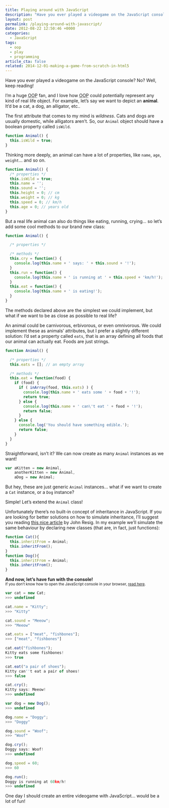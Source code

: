 ```yaml
---
title: Playing around with JavaScript
description: "Have you ever played a videogame on the JavaScript console? No? Well, if you like JavaScript, you definitely should read this."
layout: post
permalink: /playing-around-with-javascript/
date: 2012-08-22 12:50:46 +0000
categories:
  - JavaScript
tags:
  - oop
  - play
  - programming
article_cta: false
related: 2014-12-01-making-a-game-from-scratch-in-html5
---
```


<p>
  Have you ever played a videogame on the JavaScript console? No? Well, keep reading!
</p>

<p>
  I&#8217;m a huge <abbr title="Object Oriented Programming">OOP</abbr> fan, and I love how <abbr title="Object Oriented Programming">OOP</abbr> could potentially represent any kind of real life object. For example, let&#8217;s say we want to depict an <strong>animal</strong>. It&#8217;d be a cat, a dog, an alligator, etc..
</p>

<p>
  The first attribute that comes to my mind is <em>wildness</em>. Cats and dogs are usually domestic, while alligators aren&#8217;t. So, our <code>Animal</code> object should have a boolean property called <code>isWild</code>.
</p>

``` javascript
function Animal() {
  this.isWild = true;
}
```

<p>
  Thinking more deeply, an animal can have a lot of properties, like <code>name</code>, <code>age</code>, <code>weight</code>&#8230; and so on.
</p>

``` javascript
function Animal() {
  /* properties */
  this.isWild = true;
  this.name = '';
  this.sound = '';
  this.height = 0; // cm
  this.weight = 0; // kg
  this.speed = 0; // km/h
  this.age = 0; // years old
}
```

<p>
  But a real life animal can also do things like eating, running, crying&#8230; so let&#8217;s add some cool methods to our brand new class:
</p>

``` javascript
function Animal() {

  /* properties */

  /* methods */
  this.cry = function() {
    console.log(this.name + ' says: ' + this.sound + '!');
  }
  this.run = function() {
    console.log(this.name + ' is running at ' + this.speed + 'km/h!');
  }
  this.eat = function() {
    console.log(this.name + ' is eating!');
  }
}
```

<p>
  The methods declared above are the simplest we could implement, but what if we want to be as close as possible to real life?
</p>

<p>
  An animal could be carnivorous, erbivorous, or even omnivorous. We could implement these as animals&#8217; attributes, but I prefer a slightly different solution: I&#8217;d set a property called <code>eats</code>, that is an array defining all foods that our animal can actually eat. Foods are just strings.
</p>

``` javascript
function Animal() {

  /* properties */
  this.eats = []; // an empty array

  /* methods */
  this.eat = function(food) {
    if (food) {
      if ( inArray(food, this.eats) ) {
        console.log(this.name + ' eats some ' + food + '!');
        return true;
      } else {
        console.log(this.name + ' can\'t eat ' + food + '!');
        return false;
      }
    } else {
      console.log('You should have something edible.');
      return false;
    }
  }
}
```

<p>
  Straightforward, isn&#8217;t it? We can now create as many <code>Animal</code> instances as we want!
</p>

``` javascript
var aKitten = new Animal,
    anotherKitten = new Animal,
    aDog = new Animal;
```

<p>
  But hey, these are just generic <code>Animal</code> instances&#8230; what if we want to create a <code>Cat</code> instance, or a <code>Dog</code> instance?
</p>

<p>
  Simple! Let&#8217;s extend the <code>Animal</code> class!
</p>

<p>
  Unfortunately there&#8217;s no built-in concept of inheritance in JavaScript. If you are looking for better solutions on how to simulate inheritance, I&#8217;ll suggest you reading <a title="Simple JavaScript inheritance" href="http://ejohn.org/blog/simple-javascript-inheritance/">this nice article</a> by John Resig. In my example we&#8217;ll simulate the same behaviour by declaring new classes (that are, in fact, just functions):
</p>

``` javascript
function Cat(){
  this.inheritFrom = Animal;
  this.inheritFrom();
}
function Dog(){
  this.inheritFrom = Animal;
  this.inheritFrom();
}
```

<p>
  <strong>And now, let&#8217;s have fun with the console!</strong><br /> <small>If you don&#8217;t know how to open the JavaScript console in your browser, <a title="How to open the JavaScript console" href="https://webmasters.stackexchange.com/questions/8525/how-to-open-the-javascript-console-in-different-browsers">read here</a>.</small>
</p>

``` javascript
var cat = new Cat;
>>> undefined

cat.name = "Kitty";
>>> "Kitty"

cat.sound = "Meeow";
>>> "Meeow"

cat.eats = ["meat", "fishbones"];
>>> ["meat", "fishbones"]

cat.eat("fishbones");
Kitty eats some fishbones!
>>> true

cat.eat("a pair of shoes");
Kitty can''t eat a pair of shoes!
>>> false

cat.cry();
Kitty says: Meeow!
>>> undefined
```

``` javascript
var dog = new Dog();
>>> undefined

dog.name = "Doggy";
>>> "Doggy"

dog.sound = "Woof";
>>> "Woof"

dog.cry();
Doggy says: Woof!
>>> undefined

dog.speed = 60;
>>> 60

dog.run();
Doggy is running at 60km/h!
>>> undefined
```

<p>
  One day I should create an entire videogame with JavaScript&#8230; would be a lot of fun!
</p>
